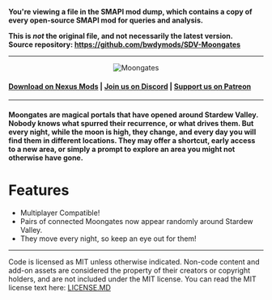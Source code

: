 **You're viewing a file in the SMAPI mod dump, which contains a copy of every open-source SMAPI mod
for queries and analysis.**

**This is _not_ the original file, and not necessarily the latest version.**  
**Source repository: https://github.com/bwdymods/SDV-Moongates**

----

<p align="center">
  <img src="https://i.imgur.com/jHEbwlK.png" alt="Moongates">
</p>

#### **[Download on Nexus Mods](https://www.nexusmods.com/stardewvalley/mods/3545) | [Join us on Discord](https://discord.gg/adCeFQK) | [Support us on Patreon](https://www.patreon.com/join/bwdy)**

***

#### Moongates are magical portals that have opened around Stardew Valley. Nobody knows what spurred their recurrence, or what drives them. But every night, while the moon is high, they change, and every day you will find them in different locations. They may offer a shortcut, early access to a new area, or simply a prompt to explore an area you might not otherwise have gone.

# Features

* Multiplayer Compatible!
* Pairs of connected Moongates now appear randomly around Stardew Valley.
* They move every night, so keep an eye out for them!

***

Code is licensed as MIT unless otherwise indicated. Non-code content and add-on assets are considered the property of their creators or copyright holders, and are not included under the MIT license. You can read the MIT license text here: 
[LICENSE.MD](LICENSE.MD)